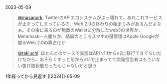 
2023-05-09
> [@masanork](https://twitter.com/masanork/status/1655727102073905155?s=20): TwitterのAPIエコシステムがぶっ壊れて、あれこれサービスが止まってしまっているの、Web 2.0の終わりの始まりみがあるんだよなぁ。その後に来るのが無数のWalletに分散したweb3の世界か、Metamask一人勝ちか、結局のところスマホの鍵管理はApple Googleが握るWeb 2.0の寡占化か

> [@takiuchi](https://twitter.com/takiuchi/status/1655739045467807745?s=20): ほとんどのケースで実態はAPI v1.1からv2に移行できてないだけだから、おそらくずっと前からv1.1で止まってて開発担当者はもういない抜け殻状態だったんじゃないかと思う

1年経ってから見返す
[[2024]]-05-09
